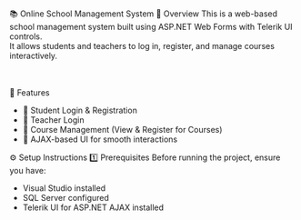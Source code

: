 📚 Online School Management System
🚀 Overview
This is a web-based school management system built using ASP.NET Web Forms with Telerik UI controls.
<br>It allows students and teachers to log in, register, and manage courses interactively.
<br>
<br>
<br>

🎯 Features
<ul>
<li>📌 Student Login & Registration</li>
<li>📌 Teacher Login</li>
<li>📌 Course Management (View & Register for Courses)</li>
<li>📌 AJAX-based UI for smooth interactions </li>
  </ul>
⚙️ Setup Instructions
1️⃣ Prerequisites
Before running the project, ensure you have:
<ul>
<li>Visual Studio installed</li>
<li>SQL Server configured</li>
<li>Telerik UI for ASP.NET AJAX installed </li>
</ul>
